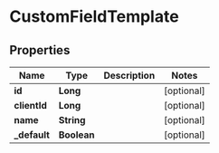 
# CustomFieldTemplate

## Properties
Name | Type | Description | Notes
------------ | ------------- | ------------- | -------------
**id** | **Long** |  |  [optional]
**clientId** | **Long** |  |  [optional]
**name** | **String** |  |  [optional]
**_default** | **Boolean** |  |  [optional]



